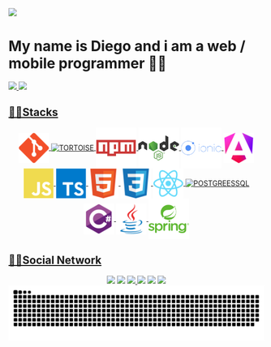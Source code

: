 ![](https://komarev.com/ghpvc/?username=directedby-Mendes)
<br>
# My name is Diego and i am a web / mobile programmer 🐱‍🏍
<div>
  <a href="https://github.com/directedby-Mendes">
  <img height="200em" src="https://github-readme-stats.vercel.app/api?username=directedby-Mendes&show_icons=true&theme=radical&include_all_commits=true&count_private=true"/>
  <img height="200em" src="https://github-readme-stats.vercel.app/api/top-langs/?username=directedby-Mendes&layout=compact&langs_count=6&theme=radical"/>
</div>

## 🐱‍👤Stacks 
  <div align ="center" style="display: inline_block">
  <img align="center" alt="GIT" height="60" width="60" src="https://raw.githubusercontent.com/devicons/devicon/master/icons/git/git-original.svg">
  <img align="center" alt="TORTOISE" height="80" width="80" src="https://blogger.googleusercontent.com/img/b/R29vZ2xl/AVvXsEjjFRjE5CqfkG_Ot8vTiTYT0ND9pOmOGOjuahGhH9li4s38LJSf_zGPVTE3fYKpOKjh2KF5kH8v6G_iodLc6hxTKmRAlNqeaQAjtDjJqiEJkHYfzYycQ4N1BZFWkInXdkUx64DMuYCY1Ik/s1600/tortoisesvn.jpg">
  <img align="center" alt="NPM" height="80" width="80" src="https://raw.githubusercontent.com/devicons/devicon/master/icons/npm/npm-original-wordmark.svg">
  <img align="center" alt="NODEJS" height="80" width="80" src="https://raw.githubusercontent.com/devicons/devicon/master/icons/nodejs/nodejs-original-wordmark.svg">
  <img align="center" alt="IONIC" height="80" width="80" src="https://raw.githubusercontent.com/devicons/devicon/master/icons/ionic/ionic-original-wordmark.svg">
  <img align="center" alt="ANGULAR" height="60" width="60" src="https://raw.githubusercontent.com/devicons/devicon/master/icons/angular/angular-original.svg">
  <img align="center" alt="JS" height="60" width="60" src="https://raw.githubusercontent.com/devicons/devicon/master/icons/javascript/javascript-plain.svg">
  <img align="center" alt="TS" height="60" width="60" src="https://raw.githubusercontent.com/devicons/devicon/master/icons/typescript/typescript-plain.svg">
  <img align="center" alt="HTML" height="60" width="60" src="https://raw.githubusercontent.com/devicons/devicon/master/icons/html5/html5-original.svg">
  <img align="center" alt="CSS" height="60" width="60" src="https://raw.githubusercontent.com/devicons/devicon/master/icons/css3/css3-original.svg">
  <img align="center" alt="REACT" height="60" width="60" src="https://raw.githubusercontent.com/devicons/devicon/master/icons/react/react-original.svg"> 
  <img align="center" alt="POSTGREESSQL" height="60" width="60" src="https://img.icons8.com/color/512/postgreesql.png"> 
  <img align="center" alt="C#" height="60" width="60" src="https://raw.githubusercontent.com/devicons/devicon/master/icons/csharp/csharp-original.svg"> 
  <img align="center" alt="JAVA" height="60" width="60" src="https://raw.githubusercontent.com/devicons/devicon/master/icons/java/java-original.svg"> 
  <img align="center" alt="SPRING" height="80" width="80" src="https://raw.githubusercontent.com/devicons/devicon/master/icons/spring/spring-original-wordmark.svg"> 
  
</div>
 
<div style="display: inline_block">

## 👨‍💻Social Network
<div align="center"> 
  <a href="https://discord.com" target="_blank"><img src="https://img.shields.io/badge/-Discord-%230077B5?style=for-the-badge&logo=Discord&logoColor=white" target="_blank"></a>
  <a href="https://instagram.com/diiihramos" target="_blank"><img src="https://img.shields.io/badge/-Instagram-%23E4405F?style=for-the-badge&logo=instagram&logoColor=white" target="_blank"></a>
  <a href="https://github.com/directedby-Mendes" target="_blank"><img src="https://img.shields.io/badge/-github-333?style=for-the-badge&logo=github&logoColor=white" target="_blank"</a>
  <a href = "mailto:diegomendes677@gmail.com" target="_blank"><img src="https://img.shields.io/badge/-Gmail-C71610?style=for-the-badge&logo=gmail&logoColor=white" target="_blank"></a>
  <a href="https://www.linkedin.com/in/diego-mendes-a775301b6/" target="_blank"><img src="https://img.shields.io/badge/-LinkedIn-%230077B5?style=for-the-badge&logo=linkedin&logoColor=white" target="_blank"></a> 
  <a href="https://steamcommunity.com/profiles/76561198051625137/" target="_blank"><img src="https://img.shields.io/badge/-steam-000000?style=for-the-badge&logo=steam&logoColor=white" target="_blank"></a>   
  
  <img src="https://raw.githubusercontent.com/Platane/snk/output/github-contribution-grid-snake.svg"/>
</div>
